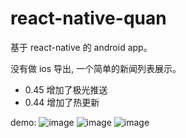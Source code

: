 
# react-native-quan

基于 react-native 的 android app。

没有做 ios 导出, 一个简单的新闻列表展示。

- 0.45 增加了极光推送
- 0.44 增加了热更新

demo:
![image](https://raw.githubusercontent.com/gongchao/react-native-quan/master/Captures/demo_1.jpeg)
![image](https://raw.githubusercontent.com/gongchao/react-native-quan/master/Captures/demo_2.jpeg)
![image](https://raw.githubusercontent.com/gongchao/react-native-quan/master/Captures/demo_3.png)